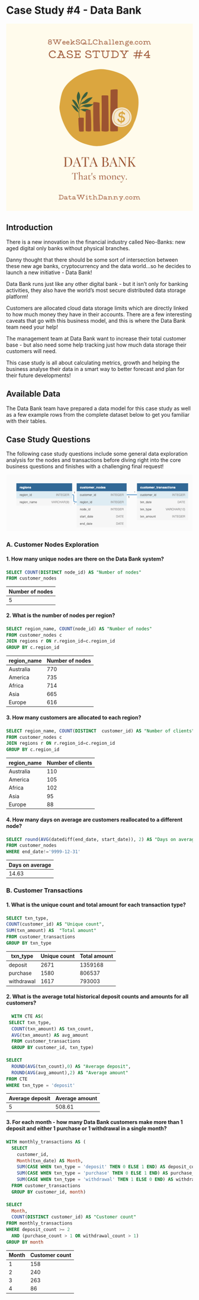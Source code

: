 ﻿# Case Study #4 - Data Bank
<p align="center">
  <img src="https://github.com/David8523/Learning-SQL/blob/main/8%20Week%20SQL%20Challenge/Images/Case%204.png" /
</p>
	
## Introduction

There is a new innovation in the financial industry called Neo-Banks: new aged digital only banks without physical branches.

Danny thought that there should be some sort of intersection between these new age banks, cryptocurrency and the data world…so he decides to launch a new initiative - Data Bank!

Data Bank runs just like any other digital bank - but it isn’t only for banking activities, they also have the world’s most secure distributed data storage platform!

Customers are allocated cloud data storage limits which are directly linked to how much money they have in their accounts. There are a few interesting caveats that go with this business model, and this is where the Data Bank team need your help!

The management team at Data Bank want to increase their total customer base - but also need some help tracking just how much data storage their customers will need.

This case study is all about calculating metrics, growth and helping the business analyse their data in a smart way to better forecast and plan for their future developments!

## Available Data

The Data Bank team have prepared a data model for this case study as well as a few example rows from the complete dataset below to get you familiar with their tables.
## Case Study Questions

The following case study questions include some general data exploration analysis for the nodes and transactions before diving right into the core business questions and finishes with a challenging final request!
<p align="center">
  <img src="https://github.com/David8523/Learning-SQL/blob/main/8%20Week%20SQL%20Challenge/Images/4.PNG" /
</p>

### A. Customer Nodes Exploration

#### 1.  How many unique nodes are there on the Data Bank system?
~~~~sql
SELECT COUNT(DISTINCT node_id) AS "Number of nodes"
FROM customer_nodes
~~~~
|  Number of nodes
| -------   |
|5
#### 2.  What is the number of nodes per region?
~~~~sql
SELECT region_name, COUNT(node_id) AS "Number of nodes"
FROM customer_nodes c
JOIN regions r ON r.region_id=c.region_id
GROUP BY c.region_id
~~~~
region_name |  Number of nodes
| -------   | -------    |
Australia |  770
America | 735
Africa | 714
Asia | 665
Europe | 616
#### 3.  How many customers are allocated to each region?
~~~~sql
SELECT region_name, COUNT(DISTINCT  customer_id) AS "Number of clients"
FROM customer_nodes c
JOIN regions r ON r.region_id=c.region_id
GROUP BY c.region_id
~~~~
region_name|Number of clients
| -------   | -------    |
Australia|110
America|105
Africa|102
Asia|95
Europe|88
#### 4.  How many days on average are customers reallocated to a different node?
~~~~sql
SELECT round(AVG(datediff(end_date, start_date)), 2) AS "Days on average"
FROM customer_nodes
WHERE end_date!='9999-12-31'
~~~~
|Days on average
| -------   |
|14.63

### B. Customer Transactions

#### 1.  What is the unique count and total amount for each transaction type?
~~~~sql
SELECT txn_type, 
COUNT(customer_id) AS "Unique count",
SUM(txn_amount) AS  "Total amount"
FROM customer_transactions
GROUP BY txn_type
~~~~
txn_type | Unique count | Total amount
| -------   | -------   |-------   |
deposit | 2671  | 1359168
purchase | 1580 |  806537
withdrawal | 1617 |  793003

#### 2.  What is the average total historical deposit counts and amounts for all customers?
~~~~sql
  WITH CTE AS(
 SELECT txn_type,
  COUNT(txn_amount) AS txn_count, 
  AVG(txn_amount) AS avg_amount
  FROM customer_transactions
  GROUP BY customer_id, txn_type)
  
SELECT 
  ROUND(AVG(txn_count),0) AS "Average deposit",
  ROUND(AVG(avg_amount),2) AS "Average amount"
FROM CTE
WHERE txn_type = 'deposit'
~~~~
Average deposit |Average amount
| -------   | ------- 
5 |508.61
#### 3.  For each month - how many Data Bank customers make more than 1 deposit and either 1 purchase or 1 withdrawal in a single month?
~~~~sql
WITH monthly_transactions AS (
  SELECT 
    customer_id, 
    Month(txn_date) AS Month,
    SUM(CASE WHEN txn_type = 'deposit' THEN 0 ELSE 1 END) AS deposit_count,
    SUM(CASE WHEN txn_type = 'purchase' THEN 0 ELSE 1 END) AS purchase_count,
    SUM(CASE WHEN txn_type = 'withdrawal' THEN 1 ELSE 0 END) AS withdrawal_count
  FROM customer_transactions
  GROUP BY customer_id, month)

SELECT
  Month,
  COUNT(DISTINCT customer_id) AS "Customer count"
FROM monthly_transactions
WHERE deposit_count >= 2 
  AND (purchase_count > 1 OR withdrawal_count > 1)
GROUP BY month
~~~~
Month | Customer count
| -------   | ------- 
1  | 158
2  | 240
3  | 263
4  | 86

